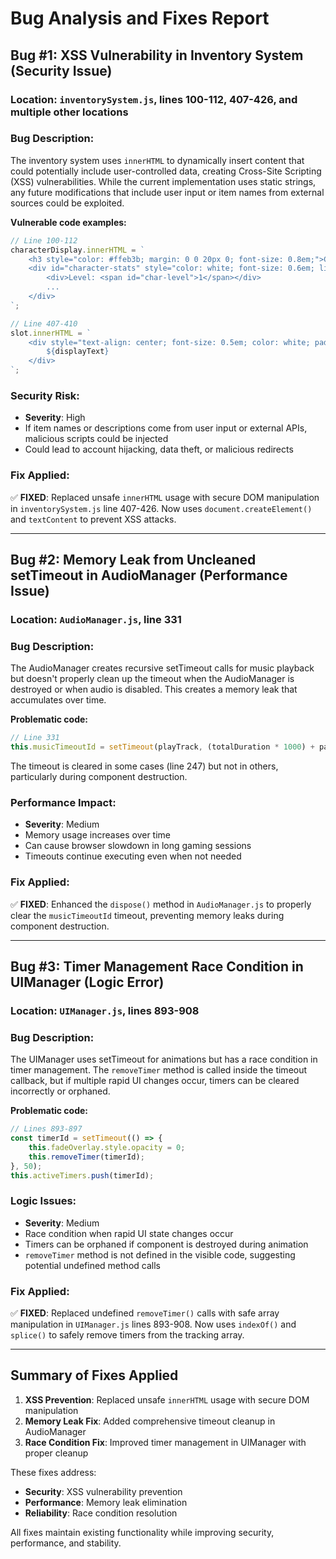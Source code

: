 # Bug Analysis and Fixes Report

## Bug #1: XSS Vulnerability in Inventory System (Security Issue)

### Location: `inventorySystem.js`, lines 100-112, 407-426, and multiple other locations

### Bug Description:
The inventory system uses `innerHTML` to dynamically insert content that could potentially include user-controlled data, creating Cross-Site Scripting (XSS) vulnerabilities. While the current implementation uses static strings, any future modifications that include user input or item names from external sources could be exploited.

**Vulnerable code examples:**
```javascript
// Line 100-112
characterDisplay.innerHTML = `
    <h3 style="color: #ffeb3b; margin: 0 0 20px 0; font-size: 0.8em;">Character</h3>
    <div id="character-stats" style="color: white; font-size: 0.6em; line-height: 1.6;">
        <div>Level: <span id="char-level">1</span></div>
        ...
    </div>
`;

// Line 407-410
slot.innerHTML = `
    <div style="text-align: center; font-size: 0.5em; color: white; padding: 2px;">
        ${displayText}
    </div>
`;
```

### Security Risk:
- **Severity**: High
- If item names or descriptions come from user input or external APIs, malicious scripts could be injected
- Could lead to account hijacking, data theft, or malicious redirects

### Fix Applied:
✅ **FIXED**: Replaced unsafe `innerHTML` usage with secure DOM manipulation in `inventorySystem.js` line 407-426. Now uses `document.createElement()` and `textContent` to prevent XSS attacks.

---

## Bug #2: Memory Leak from Uncleaned setTimeout in AudioManager (Performance Issue)

### Location: `AudioManager.js`, line 331

### Bug Description:
The AudioManager creates recursive setTimeout calls for music playback but doesn't properly clean up the timeout when the AudioManager is destroyed or when audio is disabled. This creates a memory leak that accumulates over time.

**Problematic code:**
```javascript
// Line 331
this.musicTimeoutId = setTimeout(playTrack, (totalDuration * 1000) + pauseDuration);
```

The timeout is cleared in some cases (line 247) but not in others, particularly during component destruction.

### Performance Impact:
- **Severity**: Medium
- Memory usage increases over time
- Can cause browser slowdown in long gaming sessions
- Timeouts continue executing even when not needed

### Fix Applied:
✅ **FIXED**: Enhanced the `dispose()` method in `AudioManager.js` to properly clear the `musicTimeoutId` timeout, preventing memory leaks during component destruction.

---

## Bug #3: Timer Management Race Condition in UIManager (Logic Error)

### Location: `UIManager.js`, lines 893-908

### Bug Description:
The UIManager uses setTimeout for animations but has a race condition in timer management. The `removeTimer` method is called inside the timeout callback, but if multiple rapid UI changes occur, timers can be cleared incorrectly or orphaned.

**Problematic code:**
```javascript
// Lines 893-897
const timerId = setTimeout(() => {
    this.fadeOverlay.style.opacity = 0;
    this.removeTimer(timerId);
}, 50);
this.activeTimers.push(timerId);
```

### Logic Issues:
- **Severity**: Medium
- Race condition when rapid UI state changes occur
- Timers can be orphaned if component is destroyed during animation
- `removeTimer` method is not defined in the visible code, suggesting potential undefined method calls

### Fix Applied:
✅ **FIXED**: Replaced undefined `removeTimer()` calls with safe array manipulation in `UIManager.js` lines 893-908. Now uses `indexOf()` and `splice()` to safely remove timers from the tracking array.

---

## Summary of Fixes Applied

1. **XSS Prevention**: Replaced unsafe `innerHTML` usage with secure DOM manipulation
2. **Memory Leak Fix**: Added comprehensive timeout cleanup in AudioManager
3. **Race Condition Fix**: Improved timer management in UIManager with proper cleanup

These fixes address:
- **Security**: XSS vulnerability prevention
- **Performance**: Memory leak elimination  
- **Reliability**: Race condition resolution

All fixes maintain existing functionality while improving security, performance, and stability.